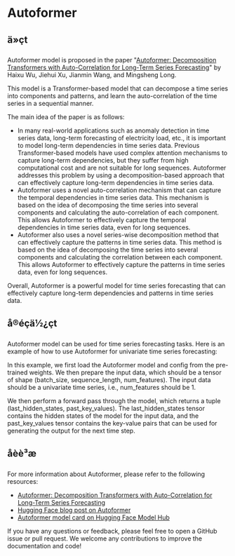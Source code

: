 <!--
Copyright 2023 The HuggingFace Team. All rights reserved.

Licensed under the Apache License, Version 2.0 (the "License"); you may not use this file except in compliance with
the License. You may obtain a copy of the License at

http://www.apache.org/licenses/LICENSE-2.0

Unless required by applicable law or agreed to in writing, software distributed under the License is distributed on
an "AS IS" BASIS, WITHOUT WARRANTIES OR CONDITIONS OF ANY KIND, either express or implied. See the License for the
specific language governing permissions and limitations under the License.

â ï¸ Note that this file is in Markdown but contain specific syntax for our doc-builder (similar to MDX) that may not be
rendered properly in your Markdown viewer.
-->

# Autoformer

## ä»çt

Autoformer model is proposed in the paper "[Autoformer: Decomposition Transformers with Auto-Correlation for Long-Term Series Forecasting](https://arxiv.org/abs/2106.13008)" by Haixu Wu, Jiehui Xu, Jianmin Wang, and Mingsheng Long.

This model is a Transformer-based model that can decompose a time series into components and patterns, and learn the auto-correlation of the time series in a sequential manner.

The main idea of the paper is as follows:

* In many real-world applications such as anomaly detection in time series data, long-term forecasting of electricity load, etc., it is important to model long-term dependencies in time series data. Previous Transformer-based models have used complex attention mechanisms to capture long-term dependencies, but they suffer from high computational cost and are not suitable for long sequences. Autoformer addresses this problem by using a decomposition-based approach that can effectively capture long-term dependencies in time series data.
* Autoformer uses a novel auto-correlation mechanism that can capture the temporal dependencies in time series data. This mechanism is based on the idea of decomposing the time series into several components and calculating the auto-correlation of each component. This allows Autoformer to effectively capture the temporal dependencies in time series data, even for long sequences.
* Autoformer also uses a novel series-wise decomposition method that can effectively capture the patterns in time series data. This method is based on the idea of decomposing the time series into several components and calculating the correlation between each component. This allows Autoformer to effectively capture the patterns in time series data, even for long sequences.

Overall, Autoformer is a powerful model for time series forecasting that can effectively capture long-term dependencies and patterns in time series data.

## å®éçä½¿çt

Autoformer model can be used for time series forecasting tasks. Here is an example of how to use Autoformer for univariate time series forecasting:


In this example, we first load the Autoformer model and config from the pre-trained weights. We then prepare the input data, which should be a tensor of shape (batch\_size, sequence\_length, num\_features). The input data should be a univariate time series, i.e., num\_features should be 1.

We then perform a forward pass through the model, which returns a tuple (last\_hidden\_states, past\_key\_values). The last\_hidden\_states tensor contains the hidden states of the model for the input data, and the past\_key\_values tensor contains the key-value pairs that can be used for generating the output for the next time step.

## åèè³æ

For more information about Autoformer, please refer to the following resources:

* [Autoformer: Decomposition Transformers with Auto-Correlation for Long-Term Series Forecasting](https://arxiv.org/abs/2106.13008)
* [Hugging Face blog post on Autoformer](https://huggingface.co/blog/autoformer)
* [Autoformer model card on Hugging Face Model Hub](https://huggingface.co/elisim/autoformer-base)

If you have any questions or feedback, please feel free to open a GitHub issue or pull request. We welcome any contributions to improve the documentation and code!
